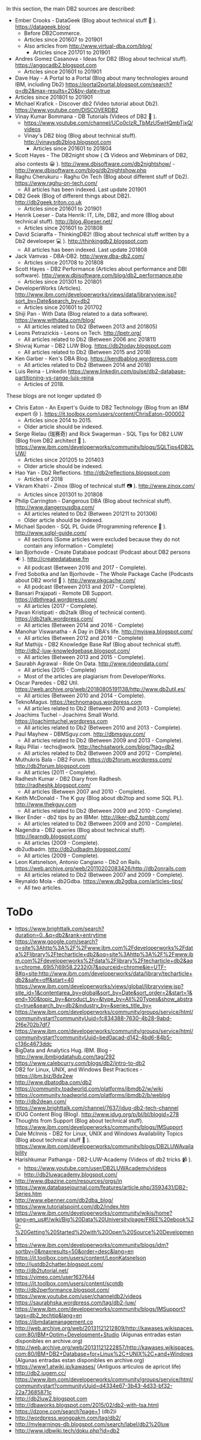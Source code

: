 In this section, the main DB2 sources are described:

* Ember Crooks - DataGeek (Blog about technical stuff 💃 ). https://datageek.blog/
  * Before DB2Commerce.
  * Articles since 201607 to 201901
  * Also articles from http://www.virtual-dba.com/blog/
    * Articles since 201701 to 201901
* Andres Gomez Casanova - Ideas for DB2 (Blog about technical stuff). https://angocadb2.blogspot.com
  * Articles since 201601 to 201901
*  Dave Hay - A Portal to a Portal (Blog about many technologies around IBM, including Db2)
https://portal2portal.blogspot.com/search?q=db2&max-results=20&by-date=true
  * Articles since 201801 to 201901
* Michael Krafick - Discover db2 (Video tutorial about Db2). https://www.youtube.com/DISCOVERDB2
* Vinay Kumar Bommana - DB Tutorials (Videos of DB2 🎥 ).
  * https://www.youtube.com/channel/UCo0cIzR_TbMzU5wHQmbTjxQ/videos
  * Vinay's DB2 blog (Blog about technical stuff). http://vinaysdb2blog.blogspot.com
    * Articles since 201601 to 201804
* Scott Hayes - The DB2night show ( 📺  Videos and Webminars of DB2, also contests 😀 ). http://www.dbisoftware.com/db2nightshow/ - http://www.dbisoftware.com/blog/db2nightshow.php
* Raghu Cherukuru - Raghu On Tech (Blog about different stuff of Db2). https://www.raghu-on-tech.com/
  * All articles has been indexed. Last update 201901
* DB2 Geek (Blog of different things about DB2). http://db2geek.triton.co.uk
  * Articles since 201601 to 201901
* Henrik Loeser - Data Henrik: IT, Life, DB2, and more (Blog about technical stuff). http://blog.4loeser.net/
  * Articles since 201601 to 201808
* David Sciaraffa - ThinkingDB2! (Blog about technical stuff written by a Db2 develoeper 💻 ). http://thinkingdb2.blogspot.com
  * All articles has been indexed. Last update 201808
* Jack Vamvas - DBA-DB2. http://www.dba-db2.com/
  * Articles since 201708 to 201808
* Scott Hayes - DB2 Performance (Articles about performance and DBI software). http://www.dbisoftware.com/blog/db2_performance.php
  * Articles since 201301 to 201801
* DeveloperWorks (Articles). http://www.ibm.com/developerworks/views/data/libraryview.jsp?sort_by=Date&search_by=db2
  * Articles since 201601 to 201702
* Shiji Pan - With Data (Blog related to a data software). https://www.withdata.com/blog/
  * All articles related to Db2 (Between 2013 and 201805)
* Leons Petrazickis - Leons on Tech. http://lpetr.org/
  * All articles related to Db2 (Between 2006 anc 201811)
* Shivraj Kumar - DB2 LUW Blog. https://db2today.blogspot.com
  * All articles related to Db2 (Between 2015 and 2018)
* Ken Garber - Ken's DBA Blog. https://kendbablog.wordpress.com
  * All articles related to Db2 (Between 2014 and 2018)
* Luis Reina - Linkedin https://www.linkedin.com/pulse/db2-database-partitioning-vs-range-luis-reina
  * Articles of 2018.

These blogs are not longer updated 😞 

* Chris Eaton - An Expert's Guide to DB2 Technology (Blog from an IBM expert 😢 ). https://it.toolbox.com/users/content/ChrisEaton-000002
  * Articles since 2014 to 2015.
  * Older article should be indexed.
* Serge Rielau (瑞赛奇) and Rick Swagerman - SQL Tips for DB2 LUW (Blog from DB2 architect 🙈 ). https://www.ibm.com/developerworks/community/blogs/SQLTips4DB2LUW/
  * Articles since 201205 to 201403
  * Older article should be indexed.
* Hao Yan - Db2 Reflections. http://db2reflections.blogspot.com
  * Articles of 2018
* Vikram Khatri - Zinox (Blog of technical stuff 📷 ). http://www.zinox.com/
  * Articles since 201301 to 201808
* Philip Carrington - Dangerous DBA (Blog about technical stuff). http://www.dangerousdba.com/
  * All articles related to Db2 (Between 201211 to 201306)
  * Older article should be indexed.
* Michael Spoden - SQL PL Guide (Programming reference 🔡 ). http://www.sqlpl-guide.com/
  * All sections (Some articles were excluded because they do not contain any information - Complete)
* Ian Bjorhovde - Create Database podcast (Podcast about DB2 persons 🔉 ). http://createdatabase.fm
  * All podcast (Between 2016 and 2017 - Complete).
* Fred Sobotka and Ian Bjorhovde - The Whole Package Cache (Podcasts about DB2 world 🎤 ). http://www.pkgcache.com/
  * All podcast (Between 2013 and 2017 - Complete).
* Bansari Prajapati - Remote DB Support. https://dbthread.wordpress.com/
  * All articles (2017 - Complete).
* Pavan Kristipati - db2talk (Blog of technical content). https://db2talk.wordpress.com/
  * All articles (Between 2014 and 2016 - Complete)
* Manohar Viswanatha - A Day in DBA's life. http://mviswa.blogspot.com/
  * All articles (Between 2012 and 2016 - Complete)
* Raf Mathijs - DB2 Knowledge Base Raf (Blog about technical stuff). http://db2-luw-knowledgebase.blogspot.com/
  * All articles (Between 2013 and 2015 - Complete).
* Saurabh Agrawal - Ride On Data. http://www.rideondata.com/
  * All articles (2015 - Complete)
  * Most of the articles are plagiarism from DeveloperWorks.
* Oscar Paredes - DB2 Util. https://web.archive.org/web/20180805191138/http://www.db2util.es/
  * All articles (Between 2010 and 2014 - Complete).
* TeknoMagus. https://technomagus.wordpress.com
  * All articles related to Db2 (Between 2010 and 2013 - Complete).
* Joachims Tuchel - Joachims Small World. https://joachimtuchel.wordpress.com
  * All articles related to Db2 (Between 2010 and 2013 - Complete).
* Paul Mayhew - DBMSguy.com. http://dbmsguy.com/
  * All articles related to Db2 (Between 2009 and 2013 - Complete).
* Raju Pillai - techs@work. http://techsatwork.com/blog/?tag=db2
  * All articles related to Db2 (Between 2009 and 2012 - Complete).
* Muthukris Bala - DB2 Forum. https://db2forum.wordpress.com/ http://db2forum.blogspot.com
  * All articles (2011 - Complete).
* Radhesh Kumar - DB2 Diary from Radhesh. http://radheshk.blogspot.com/
  * All articles (Between 2007 and 2010 - Complete).
* Keith McDonald - The K guy (Blog about db2top and some SQL PL). http://www.thekguy.com
  * All articles related to Db2 (Between 2009 and 2010 - Complete).
* Ilker Ender - db2 tips by an IBMer. http://ilker-db2.tumblr.com/
  * All articles related to Db2 (Between 2009 and 2010 - Complete).
* Nagendra - DB2 queries (Blog about technical stuff). http://learndb.blogspot.com/
  * All articles (2009 - Complete).
* db2udbadm. http://db2udbadm.blogspot.com/
  * All articles (2009 - Complete).
* Leon Katsnelson, Antonio Cangiano - Db2 on Rails. https://web.archive.org/web/20110202083426/http://db2onrails.com
  * All articles related to Db2 (Between 2007 and 2009 - Complete).
* Reynaldo Mola - db2Gdba. https://www.db2gdba.com/articles-tips/
  * All two articles.

# ToDo

* https://www.brighttalk.com/search?duration=0..&q=db2&rank=entrytime
* https://www.google.com/search?q=site%3Ahttp%3A%2F%2Fwww.ibm.com%2Fdeveloperworks%2Fdata%2Flibrary%2Ftecharticle+db2&oq=site%3Ahttp%3A%2F%2Fwww.ibm.com%2Fdeveloperworks%2Fdata%2Flibrary%2Ftecharticle+db2&aqs=chrome..69i57j69i58.2232j0j7&sourceid=chrome&ie=UTF-8#q=site:http://www.ibm.com/developerworks/data/library/techarticle+db2&safe=off&start=40
https://www.ibm.com/developerworks/views/global/libraryview.jsp?site_id=1&contentarea_by=global&sort_by=Date&sort_order=2&start=1&end=100&topic_by=&product_by=&type_by=All%20Types&show_abstract=true&search_by=db2&industry_by=&series_title_by=
* https://www.ibm.com/developerworks/community/groups/service/html/communitystart?communityUuid=fc834388-7630-4b28-9abd-2f6e702b7df7
* https://www.ibm.com/developerworks/community/groups/service/html/communitystart?communityUuid=bed0acad-d142-4bd6-84b5-c136c4673ddc
* BigData and Analytics Hug. IBM. Blog - http://www.ibmbigdatahub.com/tag/292
* https://www.calebcurry.com/blogs/db2/intro-to-db2
* DB2 for Linux, UNIX, and Windows Best Practices - https://ibm.biz/Bdx2ew
* http://www.dbatodba.com/db2
* https://community.toadworld.com/platforms/ibmdb2/w/wiki
* https://community.toadworld.com/platforms/ibmdb2/b/weblog
* http://db2dean.com/
* https://www.brighttalk.com/channel/7637/idug-db2-tech-channel
* IDUG Content Blog (Blog). http://www.idug.org/p/bl/bl/blogid=278
* Thoughts from Support (Blog about technical stuff). https://www.ibm.com/developerworks/community/blogs/IMSupport
* Dale McInnis - DB2 for Linux, UNIX and Windows Availability Topics (Blog about technical stuff 🍁 ). https://www.ibm.com/developerworks/community/blogs/DB2LUWAvailability
* Harishkumar Pathanga - DB2-LUW-Academy (Videos of db2 tricks 📹 ). 
  * https://www.youtube.com/user/DB2LUWAcademy/videos
  * http://db2luwacademy.blogspot.com/
* http://www.dbazine.com/resources/orgs/in
* https://www.databasejournal.com/features/article.php/3593431/DB2-Series.htm
* http://www.ebenner.com/db2dba_blog/
* https://www.tutorialspoint.com/db2/index.htm
* https://www.ibm.com/developerworks/community/wikis/home?lang=en_us#!/wiki/Big%20Data%20University/page/FREE%20ebook%20-%20Getting%20Started%20with%20Open%20Source%20Development
* https://www.ibm.com/developerworks/community/blogs/idm?sortby=0&maxresults=50&order=desc&lang=en
* https://it.toolbox.com/users/content/LeonKatsnelson
* http://justdb2chatter.blogspot.com/
* http://db2tutorial.net/
* https://vimeo.com/user1637644
* https://it.toolbox.com/users/content/scotdb
* http://db2performance.blogspot.com/
* https://www.youtube.com/user/channeldb2/videos
* https://saurabhska.wordpress.com/tag/db2-luw/
* https://www.ibm.com/developerworks/community/blogs/IMSupport?tags=db2_techtip&lang=en
* https://ibmdatamanagement.co
* http://web.archive.org/web/20131121212809/http://kawases.wikispaces.com:80/IBM+Optim+Development+Studio  (Algunas entradas estan disponibles en archive.org)
* http://web.archive.org/web/20131121222857/http://kawases.wikispaces.com:80/IBM+DB2+Database+for+Linux%2C+UNIX%2C+and+Windows (Algunas entradas estan disponibles en archive.org) 
* https://www1.atwiki.jp/kawases/ (Antiguos articulos de apricot life)
* http://db2.jugem.cc/
https://www.ibm.com/developerworks/community/groups/service/html/communitystart?communityUuid=d4334e67-3b43-4d33-bf32-22a73685871c
* http://db2luw2.blogspot.com
* http://dbaworks.blogspot.com/2015/02/db2-with-tsa.html
* https://dzone.com/search?page=1 (db2)i
* http://wordpress.wongpakm.com/tag/db2/
* http://mylearnings-db.blogspot.com/search/label/db2%20luw
* http://www.jdbwiki.tech/doku.php?id=db2